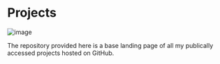 # Projects
![image](https://user-images.githubusercontent.com/80606434/134222406-f4742282-c24e-4d26-9464-22089567076e.png)

The repository provided here is a base landing page of all my publically accessed projects hosted on GitHub.
